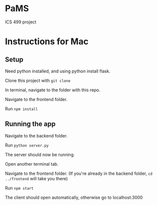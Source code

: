 # PaMS
ICS 499 project



# Instructions for Mac
## Setup
Need python installed, and using python install flask. 

Clone this project with `git clone` 

In terminal, navigate to the folder with this repo.

Navigate to the frontend folder.

Run `npm install`

## Running the app

Navigate to the backend folder.

Run `python server.py`

The server should now be running.

Open another terminal tab.

Navigate to the frontend folder. (If you're already in the backend folder, `cd ../frontend` will take you there)

Run `npm start`

The client should open automatically, otherwise go to localhost:3000
